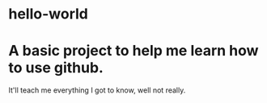 # hello-world
A basic project to help me learn how to use github.
============
It'll teach me everything I got to know, well not really.
